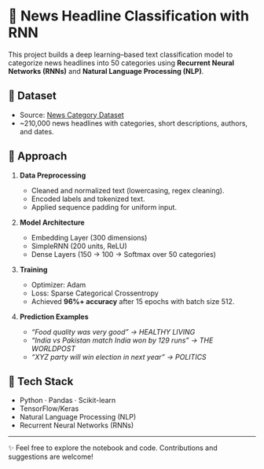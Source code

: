 # 📰 News Headline Classification with RNN

This project builds a deep learning–based text classification model to categorize news headlines into 50 categories using **Recurrent Neural Networks (RNNs)** and **Natural Language Processing (NLP)**.

## 🔹 Dataset
- Source: [News Category Dataset](https://www.kaggle.com/datasets/rmisra/news-category-dataset)  
- ~210,000 news headlines with categories, short descriptions, authors, and dates.

## 🔹 Approach
1. **Data Preprocessing**  
   - Cleaned and normalized text (lowercasing, regex cleaning).  
   - Encoded labels and tokenized text.  
   - Applied sequence padding for uniform input.  

2. **Model Architecture**  
   - Embedding Layer (300 dimensions)  
   - SimpleRNN (200 units, ReLU)  
   - Dense Layers (150 → 100 → Softmax over 50 categories)  

3. **Training**  
   - Optimizer: Adam  
   - Loss: Sparse Categorical Crossentropy  
   - Achieved **96%+ accuracy** after 15 epochs with batch size 512.  

4. **Prediction Examples**  
   - *“Food quality was very good” → HEALTHY LIVING*  
   - *“India vs Pakistan match India won by 129 runs” → THE WORLDPOST*  
   - *“XYZ party will win election in next year” → POLITICS*  

## 🔹 Tech Stack
- Python · Pandas · Scikit-learn  
- TensorFlow/Keras  
- Natural Language Processing (NLP)  
- Recurrent Neural Networks (RNNs)

---

✨ Feel free to explore the notebook and code. Contributions and suggestions are welcome!

